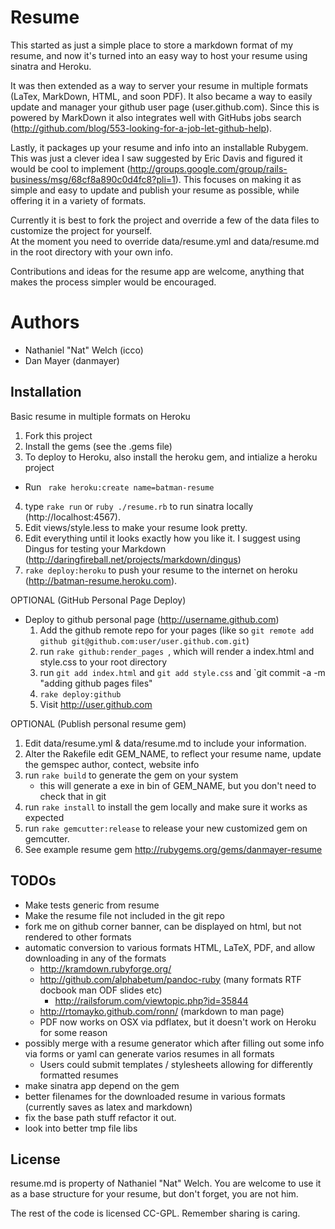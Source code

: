 # Resume  

This started as just a simple place to store a markdown format of my resume,
and now it's turned into an easy way to host your resume using sinatra and
Heroku.  
  
It was then extended as a way to server your resume in multiple formats (LaTex, MarkDown, HTML, and soon PDF).
It also became a way to easily update and manager your github user page (user.github.com). Since this is powered by
MarkDown it also integrates well with GitHubs jobs search (http://github.com/blog/553-looking-for-a-job-let-github-help).
  
Lastly, it packages up your resume and info into an installable Rubygem. This was just a clever idea I saw suggested by
 Eric Davis and figured it would be cool to implement (http://groups.google.com/group/rails-business/msg/68cf8a890c0d4fc8?pli=1).
This focuses on making it as simple and easy to update and publish your resume as possible, while offering it in a variety of formats.  

Currently it is best to fork the project and override a few of the data files to customize the project for yourself.  
At the moment you need to override data/resume.yml and data/resume.md in the root directory with your own info.  

Contributions and ideas for the resume app are welcome, anything that makes the process simpler would be encouraged.  

# Authors

* Nathaniel "Nat" Welch (icco)
* Dan Mayer (danmayer)

## Installation

Basic resume in multiple formats on Heroku  

1. Fork this project
2. Install the gems (see the .gems file)
3. To deploy to Heroku, also install the heroku gem, and intialize a heroku project
  * Run ` rake heroku:create name=batman-resume`
4. type `rake run` or `ruby ./resume.rb` to run sinatra locally (http://localhost:4567). 
5. Edit views/style.less to make your resume look pretty.
6. Edit everything until it looks exactly how you like it. I suggest using Dingus for testing your Markdown (http://daringfireball.net/projects/markdown/dingus)
7. `rake deploy:heroku` to push your resume to the internet on heroku (http://batman-resume.heroku.com).

OPTIONAL (GitHub Personal Page Deploy)  

* Deploy to github personal page (http://username.github.com)
  1. Add the github remote repo for your pages (like so `git remote add github git@github.com:user/user.github.com.git`)
  2. run `rake github:render_pages `, which will render a index.html and style.css to your root directory
  3. run `git add index.html` and `git add style.css` and `git commit -a -m "adding github pages files"
  4. `rake deploy:github`
  5. Visit http://user.github.com

OPTIONAL (Publish personal resume gem)  

1. Edit data/resume.yml & data/resume.md to include your information.
2. Alter the Rakefile edit GEM_NAME, to reflect your resume name, update the gemspec author, contect, website info
3. run `rake build` to generate the gem on your system
   * this will generate a exe in bin of GEM_NAME, but you don't need to check that in git
4. run `rake install` to install the gem locally and make sure it works as expected
5. run `rake gemcutter:release` to release your new customized gem on gemcutter.
6. See example resume gem http://rubygems.org/gems/danmayer-resume

## TODOs

* Make tests generic from resume
* Make the resume file not included in the git repo
* fork me on github corner banner, can be displayed on html, but not rendered to other formats
* automatic conversion to various formats HTML, LaTeX, PDF, and allow downloading in any of the formats
  * http://kramdown.rubyforge.org/
  * http://github.com/alphabetum/pandoc-ruby (many formats RTF docbook man ODF slides etc)
    * http://railsforum.com/viewtopic.php?id=35844
  * http://rtomayko.github.com/ronn/ (markdown to man page)
  * PDF now works on OSX via pdflatex, but it doesn't work on Heroku for some reason
* possibly merge with a resume generator which after filling out some info via forms or yaml can generate varios resumes in all formats
  * Users could submit templates / stylesheets allowing for differently formatted resumes
* make sinatra app depend on the gem
* better filenames for the downloaded resume in various formats (currently saves as latex and markdown)
* fix the base path stuff refactor it out.
* look into better tmp file libs


## License

resume.md is property of Nathaniel "Nat" Welch. You are welcome to use it as a
base structure for your resume, but don't forget, you are not him.

The rest of the code is licensed CC-GPL. Remember sharing is caring.
